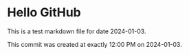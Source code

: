 # Hello GitHub
This is a test markdown file for date 2024-01-03.

This commit was created at exactly 12:00 PM on 2024-01-03.
